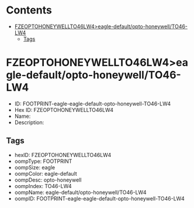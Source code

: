 



Contents
========

* [FZEOPTOHONEYWELLTO46LW4>eagle-default/opto-honeywell/TO46-LW4](#fzeoptohoneywellto46lw4eagle-defaultopto-honeywellto46-lw4)
	* [Tags](#tags)

# FZEOPTOHONEYWELLTO46LW4>eagle-default/opto-honeywell/TO46-LW4

- ID: FOOTPRINT-eagle-eagle-default-opto-honeywell-TO46-LW4
- Hex ID: FZEOPTOHONEYWELLTO46LW4
- Name: 
- Description: 

## Tags

- hexID: FZEOPTOHONEYWELLTO46LW4
- oompType: FOOTPRINT
- oompSize: eagle
- oompColor: eagle-default
- oompDesc: opto-honeywell
- oompIndex: TO46-LW4
- oompName: eagle-default/opto-honeywell/TO46-LW4
- oompID: FOOTPRINT-eagle-eagle-default-opto-honeywell-TO46-LW4
